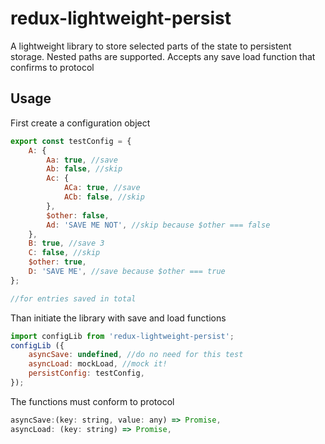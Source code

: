 redux-lightweight-persist
=========================

A lightweight library to store selected parts of the state to persistent storage. Nested paths are supported. Accepts any save load function that confirms to protocol

## Usage

First create a configuration object
```js
export const testConfig = {
    A: {
        Aa: true, //save
        Ab: false, //skip
        Ac: {
            ACa: true, //save
            ACb: false, //skip
        },
        $other: false,
        Ad: 'SAVE ME NOT', //skip because $other === false
    },
    B: true, //save 3
    C: false, //skip
    $other: true,
    D: 'SAVE ME', //save because $other === true
};

//for entries saved in total
```

Than initiate the library with save and load functions
```js
import configLib from 'redux-lightweight-persist';
configLib ({
    asyncSave: undefined, //do no need for this test
    asyncLoad: mockLoad, //mock it!
    persistConfig: testConfig,
});
```

The functions must conform to protocol
```js
asyncSave:(key: string, value: any) => Promise,
asyncLoad: (key: string) => Promise,
```

